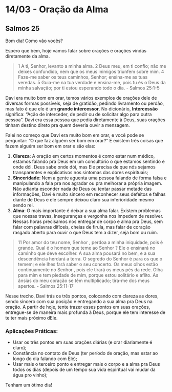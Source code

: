 # 14/03 - Oração da Alma

## Salmos 25

Bom dia! Como vão vocês? 

Espero que bem, hoje vamos falar sobre orações e orações vindas diretamente da alma.

> 1 A ti, Senhor, levanto a minha alma. 2 Deus meu, em ti confio; não me deixes confundido, nem que os meus inimigos triunfem sobre mim. 4 Faze-me saber os teus caminhos, Senhor; ensina-me as tuas veredas. 5 Guia-me na tua verdade e ensina-me, pois tu és o Deus da minha salvação; por ti estou esperando todo o dia. - Salmos 25:1-5
> 

Davi era muito bom em orar, temos vários exemplos de orações dele de diversas formas possíveis, seja de gratidão, pedindo livramento ou perdão, mas fato é que ele é um **grande intercessor**. No dicionário, **Intercessão** significa: “Ação de interceder, de pedir ou de solicitar algo para outra pessoa”. Davi era essa pessoa que pedia diretamente à Deus, suas orações tinham destino direto pra quem deveria ouvir a mensagem.

Falei no começo que Davi era muito bom em orar, e você pode se perguntar: ”O que faz alguém ser bom em orar?” E existem três coisas que fazem alguém ser bom em orar e são elas:

1. **Clareza**: A oração em certos momentos é como estar num médico, estamos falando pra Deus em um consultório o que estamos sentindo e onde dói. Deus sabe onde dói, mas Ele precisa de que nós sejamos transparentes e explicativos nos sintomas das dores espirituais;
2. **Sinceridade**: Nem a gente aguenta uma pessoa falando de forma falsa e manipulando a fala pra nos agradar ou pra melhorar a própria imagem. Não adianta esconder nada de Deus ou tentar passar metade das informações, Davi é muito sincero em reconhecer seus defeitos e falhas diante de Deus e ele sempre deixou claro sua inferioridade mesmo sendo rei.
3. **Alma**: O mais importante é deixar a sua alma falar. Existem problemas que nossas travas, inseguranças e vergonha nos impedem de resolver. Nessas horas precisamos nos entregar de corpo e alma pra Deus, sem falar com palavras difíceis, cheias de firula, mas falar de coração rasgado aberto para ouvir o que Deus tem a dizer, seja bom ou ruim.

> 11 Por amor do teu nome, Senhor , perdoa a minha iniquidade, pois é grande. Qual é o homem que teme ao Senhor ? Ele o ensinará no caminho que deve escolher. A sua alma pousará no bem, e a sua descendência herdará a terra. O segredo do Senhor é para os que o temem; e ele lhes fará saber o seu concerto. Os meus olhos estão continuamente no Senhor , pois ele tirará os meus pés da rede. Olha para mim e tem piedade de mim, porque estou solitário e aflito. As ânsias do meu coração se têm multiplicado; tira-me dos meus apertos. - Salmos 25:11-17
> 

Nesse trecho, Davi trás os três pontos, colocando com clareza as dores, sendo sincero com sua posição e entregando a sua alma pra Deus na oração. A partir de hoje, tente trazer esses pontos em suas orações, entregue-se de maneira mais profunda à Deus, porque ele tem interesse de te ter mais próximo dEle.

### Aplicações Práticas:

- Usar os três pontos em suas orações diárias (e orar diariamente é claro);
- Constância no contato de Deus (ter período de oração, mas estar ao longo do dia falando com Ele);
- Usar mais o terceiro ponto e entregar mais o corpo e a alma pra Deus todos os dias (depois de um tempo sua vida espiritual vai mudar da água pro vinho);

Tenham um ótimo dia!